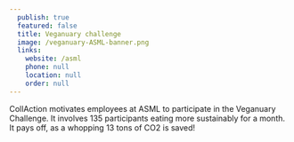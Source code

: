 ```yaml
---
  publish: true
  featured: false
  title: Veganuary challenge
  image: /veganuary-ASML-banner.png
  links: 
    website: /asml
    phone: null
    location: null
    order: null
---
```


CollAction motivates employees at ASML to participate in the Veganuary Challenge. It involves 135 participants eating more sustainably for a month. It pays off, as a whopping 13 tons of CO2 is saved!
